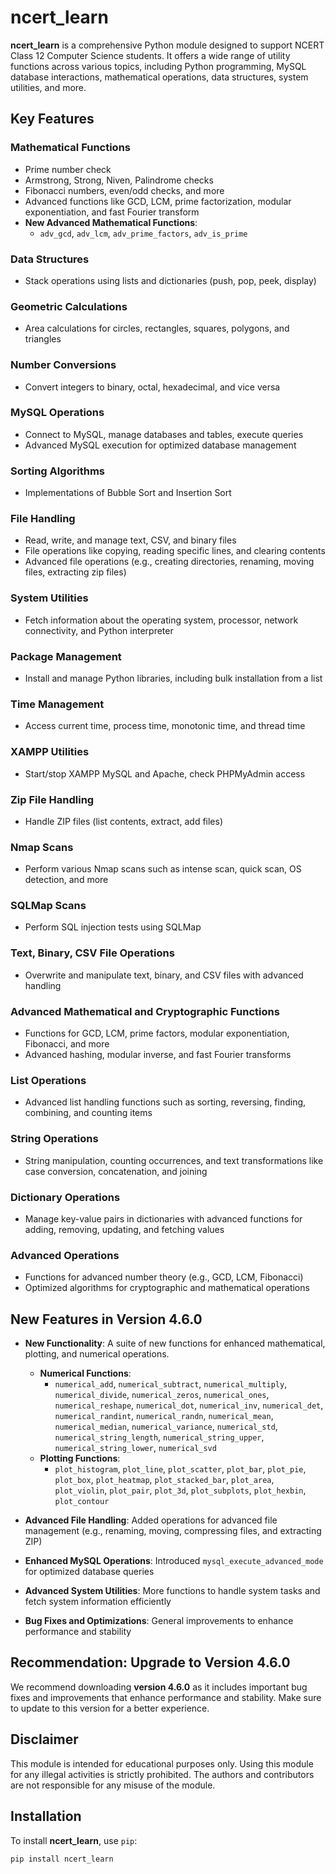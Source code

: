 # ncert_learn

**ncert_learn** is a comprehensive Python module designed to support NCERT Class 12 Computer Science students. It offers a wide range of utility functions across various topics, including Python programming, MySQL database interactions, mathematical operations, data structures, system utilities, and more.

## Key Features

### **Mathematical Functions**
- Prime number check
- Armstrong, Strong, Niven, Palindrome checks
- Fibonacci numbers, even/odd checks, and more
- Advanced functions like GCD, LCM, prime factorization, modular exponentiation, and fast Fourier transform
- **New Advanced Mathematical Functions**: 
  - `adv_gcd`, `adv_lcm`, `adv_prime_factors`, `adv_is_prime`

### **Data Structures**
- Stack operations using lists and dictionaries (push, pop, peek, display)

### **Geometric Calculations**
- Area calculations for circles, rectangles, squares, polygons, and triangles

### **Number Conversions**
- Convert integers to binary, octal, hexadecimal, and vice versa

### **MySQL Operations**
- Connect to MySQL, manage databases and tables, execute queries
- Advanced MySQL execution for optimized database management

### **Sorting Algorithms**
- Implementations of Bubble Sort and Insertion Sort

### **File Handling**
- Read, write, and manage text, CSV, and binary files
- File operations like copying, reading specific lines, and clearing contents
- Advanced file operations (e.g., creating directories, renaming, moving files, extracting zip files)

### **System Utilities**
- Fetch information about the operating system, processor, network connectivity, and Python interpreter

### **Package Management**
- Install and manage Python libraries, including bulk installation from a list

### **Time Management**
- Access current time, process time, monotonic time, and thread time

### **XAMPP Utilities**
- Start/stop XAMPP MySQL and Apache, check PHPMyAdmin access

### **Zip File Handling**
- Handle ZIP files (list contents, extract, add files)

### **Nmap Scans**
- Perform various Nmap scans such as intense scan, quick scan, OS detection, and more

### **SQLMap Scans**
- Perform SQL injection tests using SQLMap

### **Text, Binary, CSV File Operations**
- Overwrite and manipulate text, binary, and CSV files with advanced handling

### **Advanced Mathematical and Cryptographic Functions**
- Functions for GCD, LCM, prime factors, modular exponentiation, Fibonacci, and more
- Advanced hashing, modular inverse, and fast Fourier transforms

### **List Operations**
- Advanced list handling functions such as sorting, reversing, finding, combining, and counting items

### **String Operations**
- String manipulation, counting occurrences, and text transformations like case conversion, concatenation, and joining

### **Dictionary Operations**
- Manage key-value pairs in dictionaries with advanced functions for adding, removing, updating, and fetching values

### **Advanced Operations**
- Functions for advanced number theory (e.g., GCD, LCM, Fibonacci)
- Optimized algorithms for cryptographic and mathematical operations

## New Features in Version 4.6.0
- **New Functionality**: A suite of new functions for enhanced mathematical, plotting, and numerical operations.
  - **Numerical Functions**: 
    - `numerical_add`, `numerical_subtract`, `numerical_multiply`, `numerical_divide`, `numerical_zeros`, `numerical_ones`, `numerical_reshape`, `numerical_dot`, `numerical_inv`, `numerical_det`, `numerical_randint`, `numerical_randn`, `numerical_mean`, `numerical_median`, `numerical_variance`, `numerical_std`, `numerical_string_length`, `numerical_string_upper`, `numerical_string_lower`, `numerical_svd`
  - **Plotting Functions**: 
    - `plot_histogram`, `plot_line`, `plot_scatter`, `plot_bar`, `plot_pie`, `plot_box`, `plot_heatmap`, `plot_stacked_bar`, `plot_area`, `plot_violin`, `plot_pair`, `plot_3d`, `plot_subplots`, `plot_hexbin`, `plot_contour`
  
- **Advanced File Handling**: Added operations for advanced file management (e.g., renaming, moving, compressing files, and extracting ZIP)
- **Enhanced MySQL Operations**: Introduced `mysql_execute_advanced_mode` for optimized database queries
- **Advanced System Utilities**: More functions to handle system tasks and fetch system information efficiently
- **Bug Fixes and Optimizations**: General improvements to enhance performance and stability

## Recommendation: Upgrade to Version 4.6.0

We recommend downloading **version 4.6.0** as it includes important bug fixes and improvements that enhance performance and stability. Make sure to update to this version for a better experience.

## Disclaimer
This module is intended for educational purposes only. Using this module for any illegal activities is strictly prohibited. The authors and contributors are not responsible for any misuse of the module.

## Installation

To install **ncert_learn**, use `pip`:

```bash
pip install ncert_learn
